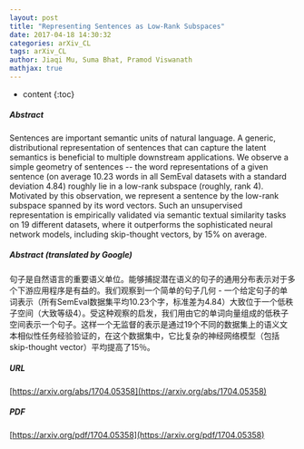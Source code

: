 ```yaml
---
layout: post
title: "Representing Sentences as Low-Rank Subspaces"
date: 2017-04-18 14:30:32
categories: arXiv_CL
tags: arXiv_CL
author: Jiaqi Mu, Suma Bhat, Pramod Viswanath
mathjax: true
---
```


* content
{:toc}

##### Abstract
Sentences are important semantic units of natural language. A generic, distributional representation of sentences that can capture the latent semantics is beneficial to multiple downstream applications. We observe a simple geometry of sentences -- the word representations of a given sentence (on average 10.23 words in all SemEval datasets with a standard deviation 4.84) roughly lie in a low-rank subspace (roughly, rank 4). Motivated by this observation, we represent a sentence by the low-rank subspace spanned by its word vectors. Such an unsupervised representation is empirically validated via semantic textual similarity tasks on 19 different datasets, where it outperforms the sophisticated neural network models, including skip-thought vectors, by 15% on average.

##### Abstract (translated by Google)
句子是自然语言的重要语义单位。能够捕捉潜在语义的句子的通用分布表示对于多个下游应用程序是有益的。我们观察到一个简单的句子几何 - 一个给定句子的单词表示（所有SemEval数据集平均10.23个字，标准差为4.84）大致位于一个低秩子空间（大致等级4）。受这种观察的启发，我们用由它的单词向量组成的低秩子空间表示一个句子。这样一个无监督的表示是通过19个不同的数据集上的语义文本相似性任务经验验证的，在这个数据集中，它比复杂的神经网络模型（包括skip-thought vector）平均提高了15％。

##### URL
[https://arxiv.org/abs/1704.05358](https://arxiv.org/abs/1704.05358)

##### PDF
[https://arxiv.org/pdf/1704.05358](https://arxiv.org/pdf/1704.05358)

